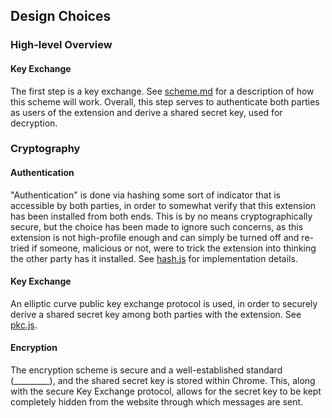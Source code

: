## Design Choices

### High-level Overview
#### Key Exchange
The first step is a key exchange. See [scheme.md](scheme.md) for a description of how this scheme will work. Overall, this step serves to authenticate both parties as users of the extension and derive a shared secret key, used for decryption.

### Cryptography
#### Authentication
"Authentication" is done via hashing some sort of indicator that is accessible by both parties, in order to somewhat verify that this extension has been installed from both ends. This is by no means cryptographically secure, but the choice has been made to ignore such concerns, as this extension is not high-profile enough and can simply be turned off and re-tried if someone, malicious or not, were to trick the extension into thinking the other party has it installed. See [hash.js](../../src/js/crypto/hash.js) for implementation details.

#### Key Exchange
An elliptic curve public key exchange protocol is used, in order to securely derive a shared secret key among both parties with the extension. See [pkc.js](../../src/js/crypto/pkc.js).

#### Encryption
The encryption scheme is secure and a well-established standard (_________), and the shared secret key is stored within Chrome. This, along with the secure Key Exchange protocol, allows for the secret key to be kept completely hidden from the website through which messages are sent.
